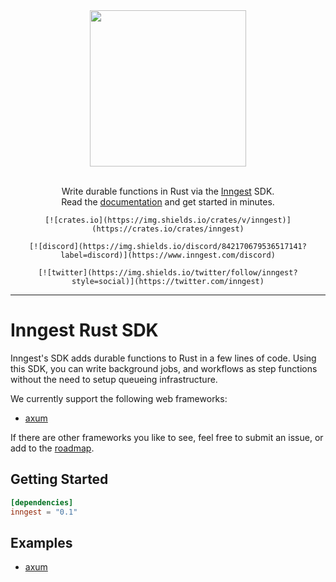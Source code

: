 <div align="center">
  <a href="https://www.inngest.com">
    <img src="https://user-images.githubusercontent.com/306177/191580717-1f563f4c-31e3-4aa0-848c-5ddc97808a9a.png" width="250" />
  </a>
  <br/>
  <br/>
  <p>
    Write durable functions in Rust via the <a href="https://www.inngest.com">Inngest</a> SDK.<br />
    Read the <a href="https://www.inngest.com/docs?ref=github-inngest-rust-readme">documentation</a> and get started in minutes.
  </p>
  <p>

    [![crates.io](https://img.shields.io/crates/v/inngest)](https://crates.io/crates/inngest)

    [![discord](https://img.shields.io/discord/842170679536517141?label=discord)](https://www.inngest.com/discord)

    [![twitter](https://img.shields.io/twitter/follow/inngest?style=social)](https://twitter.com/inngest)

  </p>
</div>
<hr />

# Inngest Rust SDK

Inngest's SDK adds durable functions to Rust in a few lines of code. Using this SDK, you can write background jobs, and workflows
as step functions without the need to setup queueing infrastructure.

We currently support the following web frameworks:

- [axum](https://github.com/tokio-rs/axum)

If there are other frameworks you like to see, feel free to submit an issue, or add to the [roadmap](https://roadmap.inngest.com/roadmap).

## Getting Started

``` toml
[dependencies]
inngest = "0.1"
```

## Examples

- [axum](./inngest/examples/axum/main.rs)
